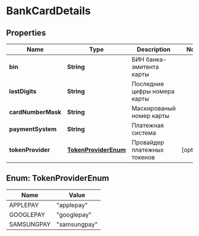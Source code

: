 # BankCardDetails

## Properties
Name | Type | Description | Notes
------------ | ------------- | ------------- | -------------
**bin** | **String** | БИН банка-эмитента карты | 
**lastDigits** | **String** | Последние цифры номера карты | 
**cardNumberMask** | **String** | Маскированый номер карты | 
**paymentSystem** | **String** | Платежная система | 
**tokenProvider** | [**TokenProviderEnum**](#TokenProviderEnum) | Провайдер платежных токенов |  [optional]

<a name="TokenProviderEnum"></a>
## Enum: TokenProviderEnum
Name | Value
---- | -----
APPLEPAY | &quot;applepay&quot;
GOOGLEPAY | &quot;googlepay&quot;
SAMSUNGPAY | &quot;samsungpay&quot;
